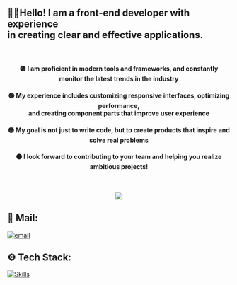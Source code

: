 
  
## 🙋‍♂️Hello! I am a front-end developer with experience <br>in creating clear and effective applications.
<br>

<div align='center'>
  
#### 🟣 I am proficient in modern tools and frameworks, and constantly monitor the latest trends in the industry <br>

#### 🟢 My experience includes customizing responsive interfaces, optimizing performance, <br> and creating component parts that improve user experience <br>

#### 🟡 My goal is not just to write code, but to create products that inspire and solve real problems

#### 🟠 I look forward to contributing to your team and helping you realize ambitious projects!

<br>

![](https://github-readme-streak-stats.herokuapp.com/?user=thermojam&theme=neon&hide_border=true)<br/>

</div>

## 📨 Mail:
[![email](https://img.shields.io/badge/Email-D14836?logo=gmail&logoColor=white)](mailto:nmensky@gmail.com)

## ⚙️ Tech Stack:
[![Skills](https://skillicons.dev/icons?i=html,css,js,react,ts,git,nodejs,webpack,vite)](https://skillicons.dev)


